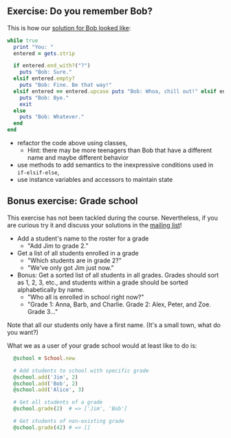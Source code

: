 ## Exercise: Do you remember Bob?

This is how our [solution for Bob looked like](https://github.com/babbel/ruby_tuesdays/tree/master/2015-09-15#exercise-1-bob---the-disinterested-teenager):

```ruby
while true
  print "You: "
  entered = gets.strip

  if entered.end_with?("?")
    puts "Bob: Sure."
  elsif entered.empty?
    puts "Bob: Fine. Be that way!"
  elsif entered == entered.upcase puts "Bob: Whoa, chill out!" elsif entered.end_with?("Bye")
    puts "Bob: Bye."
    exit
  else
    puts "Bob: Whatever."
  end
end
```

* refactor the code above using classes,
  * Hint: there may be more teenagers than Bob that have a different name and maybe different behavior
* use methods to add semantics to the inexpressive conditions used in `if-elsif-else`,
* use instance variables and accessors to maintain state

## Bonus exercise: Grade school

This exercise has not been tackled during the course. Nevertheless, if you are curious try it and discuss your solutions in the [mailing list](https://groups.google.com/forum/#!forum/ruby-tuesdays)!

* Add a student's name to the roster for a grade
  * "Add Jim to grade 2.”
* Get a list of all students enrolled in a grade
  * "Which students are in grade 2?"
  * "We've only got Jim just now.”
* Bonus: Get a sorted list of all students in all grades. Grades should sort as 1, 2, 3, etc., and students within a grade should be sorted alphabetically by name.
  * "Who all is enrolled in school right now?"
  * "Grade 1: Anna, Barb, and Charlie. Grade 2: Alex, Peter, and Zoe. Grade 3..."

Note that all our students only have a first name. (It's a small town, what do you want?)

What we as a user of your grade school would at least like to do is:

```ruby
  @school = School.new

  # Add students to school with specific grade
  @school.add('Jim', 2)
  @school.add('Bob', 2)
  @school.add('Alice', 3)

  # Get all students of a grade
  @school.grade(2)  # => ['Jim', 'Bob']

  # Get students of non-existing grade
  @school.grade(42) # => []
```

